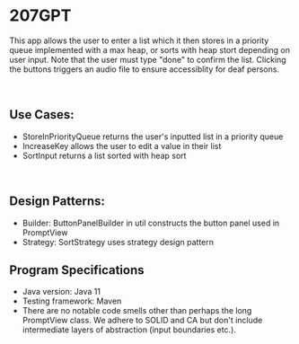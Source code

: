 # 207GPT

This app allows the user to enter a list which it then stores in a priority queue implemented with a max heap, 
or sorts with heap stort depending on user input. Note that the user must type "done" to confirm the list. Clicking 
the buttons triggers an audio file to ensure accessiblity for deaf persons.

<br/>
<h2>Use Cases:</h2>
<ul>
  <li>StoreInPriorityQueue returns the user's inputted list in a priority queue</li>
  <li>IncreaseKey allows the user to edit a value in their list</li>
  <li>SortInput returns a list sorted with heap sort</li>
</ul>

<br />
<h2>Design Patterns:</h2>
<ul>
  <li>Builder: ButtonPanelBuilder in util constructs the button panel used in PromptView</li>
  <li>Strategy: SortStrategy uses strategy design pattern</li>
</ul>

<h2>Program Specifications</h2>
<ul>
  <li>Java version: Java 11</li>
  <li>Testing framework: Maven</li>
  <li>
    There are no notable code smells other than perhaps the long PromptView class. We adhere to SOLID and CA but 
    don't include intermediate layers of abstraction (input boundaries etc.).
  </li>
</ul>
